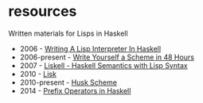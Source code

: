 resources
=========

Written materials for Lisps in Haskell

* 2006 - [Writing A Lisp Interpreter In Haskell](http://www.defmacro.org/ramblings/lisp-in-haskell.html)
* 2006-present - [Write Yourself a Scheme in 48 Hours](http://en.wikibooks.org/wiki/Write_Yourself_a_Scheme_in_48_Hours)
* 2007 - [Liskell - Haskell Semantics with Lisp Syntax](http://clemens.endorphin.org/ILC07-Liskell-draft.pdf)
* 2010 - [Lisk](http://chrisdone.com/posts/lisk-lisp-haskell)
* 2010-present - [Husk Scheme](http://justinethier.github.io/husk-scheme/)
* 2014 - [Prefix Operators in Haskell](http://technicae.cogitat.io/2014/01/prefix-operators-in-haskell.html)
